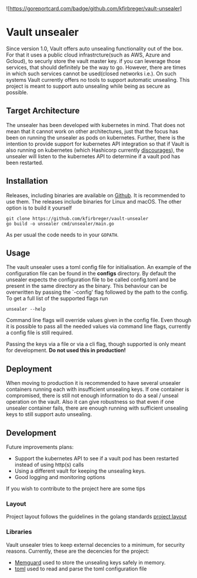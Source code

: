 ![https://goreportcard.com/badge/github.com/kfirbreger/vault-unsealer]
# Vault unsealer
Since version 1.0, Vault offers auto unsealing functionality out of the box. For that it uses a public cloud infrastrcture(such as AWS, Azure and Gcloud), to securly store the vault master key.
if you can leverage those services, that should definitely be the way to go. However, there are times in which such services cannot be used(closed networks i.e.). On such systems
Vault currently offers no tools to support automatic unsealing. This project is meant to support auto unsealing while being as secure as possible.

## Target Architecture

The unsealer has been developed with kubernetes in mind. That does not mean that it cannot work on other architectures, just that the focus has been on running the unsealer
as pods on kubernetes. Further, there is the intention to provide support for kubernetes API integration so that if Vault is also running on kubernetes (which Hashicorp currently
[discourages](https://learn.hashicorp.com/vault/operations/production-hardening.html)), the unsealer will listen to the kubernetes API to determine if a vault pod has been
restarted.

## Installation

Releases, including binaries are available on [Github](https://github.com/kfirbreger/vault-unsealer/releases). It is recommended to use them.
The releases include binaries for Linux and macOS. The other option is to build it yourself

    git clone https://github.com/kfirbreger/vault-unsealer
    go build -o unsealer cmd/unsealer/main.go

As per usual the code needs to in your `GOPATH`.

## Usage

The vault unsealer uses a toml config file for initialisation. An example of the configuration file can be found in the __configs__ directory.
By default the unsealer expects the configuration file to be called config.toml and be present in the same directory as the binary. This behaviour
can be overwritten by passing the `-config' flag followed by the path to the config. To get a full list of the supported flags run

    unsealer --help

Command line flags will override values given in the config file. Even though it is possible to pass all the needed values via command line flags,
currently a config file is still required.

Passing the keys via a file or via a cli flag, though supported is only meant for development. __Do not used this in production!__


## Deployment

When moving to production it is recommended to have several unsealer containers running each with insufficient unsealing keys. If one
container is compromised, there is still not enough information to do a seal / unseal operation on the vault. Also it can give robustness
so that even if one unsealer container fails, there are enough running with sufficient unsealing keys to still support auto unsealing.

## Development

Future improvements plans:
- Support the kubernetes API to see if a vault pod has been restarted instead of using http(s) calls
- Using a different vault for keeping the unsealing keys.
- Good logging and monitoring options

If you wish to contribute to the project here are some tips

### Layout

Project layout follows the guidelines in the golang standards [project layout](https://github.com/golang-standards/project-layout)

### Libraries
Vault unsealer tries to keep external decencies to a minimum, for security reasons. Currently, these are the decencies for the project:

- [Memguard](https://github.com/awnumar/memguard) used to store the unsealing keys safely in memory.
- [toml](https://github.com/BurntSushi/toml) used to read and parse the toml configuration file

